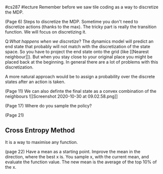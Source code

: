 #cs287 
#lecture 
Remember before we saw tile coding as a way to discretize the MDP.

(Page 6)
Steps to discretize the MDP. Sometime you don't need to discretize actions (thanks to the max). The tricky part is really the transition function. 
We will focus on discretizing it. 

Q:*What happens when we discretize*?
The dynamics model will predict an end state that probably will not match with the discretization of the state space. So you have to project the end state onto the grid (like [[Nearest neighbour]]). But when you stay close to your original place you might be placed back at the beginning. In general there are a lot of problems with this discretization. 

A more natural approach would be to assign a probability over the discrete states after an action is taken. 

(Page 11)
We can also definte the final state as a convex combination of the neighbours 
![[Screenshot 2020-10-30 at 09.02.58.png]]

(Page 17)
Where do you sample the policy?

(Page 21)
## Cross Entropy Method 
It is a way to maximise any function. 

(page 22)
Have a mean as a starting point. 
Improve the mean in the direction, where the best x is. 
You sample x, with the current mean, and evaluate the function value. 
The new mean is the average of the top 10% of the x. 